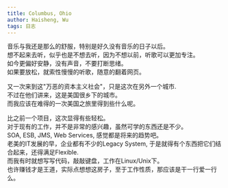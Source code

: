 ```yaml
---
title: Columbus, Ohio
author: Haisheng, Wu
tags: 日志
---
```


音乐与我还是那么的舒服，特别是好久没有音乐的日子以后。\
想不起来去听，似乎也是不想去听，因为不想以前，听歌可以更加专注。\
如今更偏好安静，没有声音，不要打断思绪。\
如果要放松，就索性慢慢的听歌，随意的翻着网页。

又一次来到这"万恶的资本主义社会"，只是这次在另外一个城市.\
不过在他们讲来，这是美国很乡下的城市。\
而我应该在难得的一次美国之旅里得到些什么呢。

比之前一个项目，这次显得有些轻松。\
对于现有的工作，并不是非常的感兴趣，虽然可学的东西还是不少。\
SOA, ESB, JMS, Web Services, 感觉都是将来的趋势吧。\
老美的IT发展的早，企业都有不少的Legacy System, 于是就得有个东西把它们结合起来，还得满足Flexible.\
而我有时就想写写代码，敲敲键盘，工作在Linux/Unix下。\
也许赚钱才是王道，实际点想想这房子，至于工作性质，那应该是干一行爱一行么。

